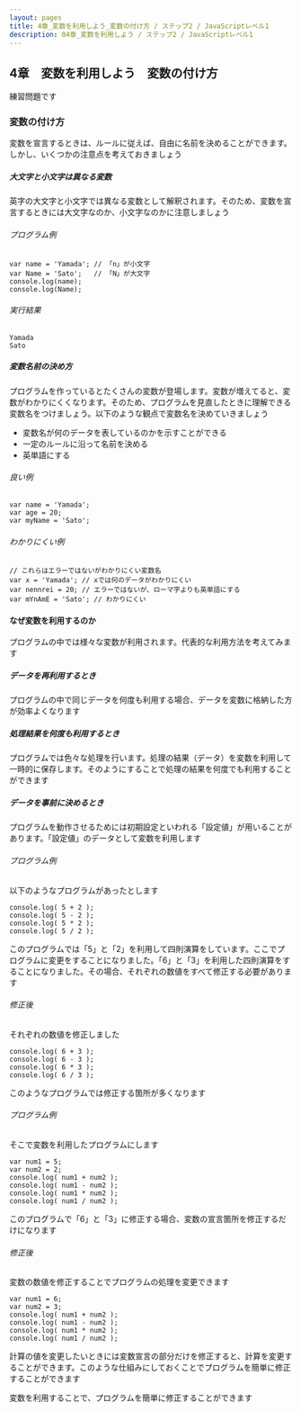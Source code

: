 ```yaml
---
layout: pages
title: 4章_変数を利用しよう_変数の付け方 / ステップ2 / JavaScriptレベル1
description: 04章_変数を利用しよう / ステップ2 / JavaScriptレベル1
---
```


## 4章　変数を利用しよう　変数の付け方

<div class="em2-outline">
練習問題です
</div>

### 変数の付け方
変数を宣言するときは、ルールに従えば、自由に名前を決めることができます。しかし、いくつかの注意点を考えておきましょう

##### 大文字と小文字は異なる変数
英字の大文字と小文字では異なる変数として解釈されます。そのため、変数を宣言するときには大文字なのか、小文字なのかに注意しましょう

###### プログラム例
```javascript:
var name = 'Yamada'; // 「n」が小文字
var Name = 'Sato';   // 「N」が大文字
console.log(name);
console.log(Name);
```

###### 実行結果
```javascript:
Yamada
Sato
```

##### 変数名前の決め方
プログラムを作っているとたくさんの変数が登場します。変数が増えてると、変数がわかりにくくなります。そのため、プログラムを見直したときに理解できる変数名をつけましょう。以下のような観点で変数名を決めていきましょう

*   変数名が何のデータを表しているのかを示すことができる
*   一定のルールに沿って名前を決める
*   英単語にする

###### 良い例
```javascript:
var name = 'Yamada';
var age = 20;
var myName = 'Sato';
```

###### わかりにくい例
```javascript:
// これらはエラーではないがわかりにくい変数名
var x = 'Yamada'; // xでは何のデータがわかりにくい
var nennrei = 20; // エラーではないが、ローマ字よりも英単語にする
var mYnAmE = 'Sato'; // わかりにくい
```

#### なぜ変数を利用するのか
プログラムの中では様々な変数が利用されます。代表的な利用方法を考えてみます

##### データを再利用するとき
プログラムの中で同じデータを何度も利用する場合、データを変数に格納した方が効率よくなります

##### 処理結果を何度も利用するとき
プログラムでは色々な処理を行います。処理の結果（データ）を変数を利用して一時的に保存します。そのようにすることで処理の結果を何度でも利用することができます

##### データを事前に決めるとき
プログラムを動作させるためには初期設定といわれる「設定値」が用いることがあります。「設定値」のデータとして変数を利用します


###### プログラム例
以下のようなプログラムがあったとします

```javascript:
console.log( 5 + 2 );
console.log( 5 - 2 );
console.log( 5 * 2 );
console.log( 5 / 2 );
```

このプログラムでは「5」と「2」を利用して四則演算をしています。ここでプログラムに変更をすることになりました。「6」と「3」を利用した四則演算をすることになりました。その場合、それぞれの数値をすべて修正する必要があります

###### 修正後
それぞれの数値を修正しました

```javascript:
console.log( 6 + 3 );
console.log( 6 - 3 );
console.log( 6 * 3 );
console.log( 6 / 3 );
```

このようなプログラムでは修正する箇所が多くなります

###### プログラム例
そこで変数を利用したプログラムにします

```javascript:
var num1 = 5;
var num2 = 2;
console.log( num1 + num2 );
console.log( num1 - num2 );
console.log( num1 * num2 );
console.log( num1 / num2 );
```

このプログラムで「6」と「3」に修正する場合、変数の宣言箇所を修正するだけになります

###### 修正後
変数の数値を修正することでプログラムの処理を変更できます

```javascript:
var num1 = 6;
var num2 = 3;
console.log( num1 + num2 );
console.log( num1 - num2 );
console.log( num1 * num2 );
console.log( num1 / num2 );
```

計算の値を変更したいときには変数宣言の部分だけを修正すると、計算を変更することができます。このような仕組みにしておくことでプログラムを簡単に修正することができます

<div class="em1">
変数を利用することで、プログラムを簡単に修正することができます
</div>



